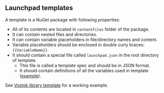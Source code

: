## Launchpad templates

A template is a NuGet package with following properties:

* All of its contents are located in `contentFiles` folder of the package.
* It can contain nested files and directories.
* It can contain variable placeholders in file/directory names and content.
* Variable placeholders should be enсlosed in double curly braces: `{{VariableName}}`
* It should contain a special file called `launchpad.json` in the root directory of template.
  * This file is called a template spec and should be in JSON format.
  * It should contain definitions of all the variables used in template ([example](library-ordinary/template/launchpad.json)).

See [Vostok library template](library-ordinary) for a working example.
